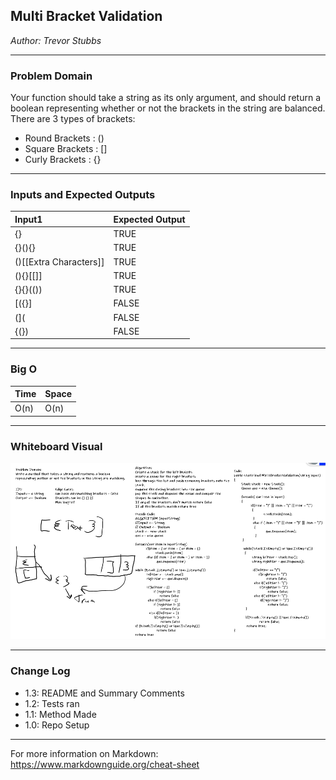## Multi Bracket Validation
*Author: Trevor Stubbs*

---

### Problem Domain
Your function should take a string as its only argument, and should return a boolean representing whether or not the brackets in the string are balanced. There are 3 types of brackets:

- Round Brackets : ()
- Square Brackets : []
- Curly Brackets : {}

---

### Inputs and Expected Outputs

| Input1 | Expected Output |
| :----------- | :----------- |
| {}	| TRUE
| {}(){} |	TRUE
| ()[[Extra Characters]] |	TRUE
| (){}[[]] |	TRUE
| {}{}(()) |	TRUE
| [({}] |	FALSE
| (](	| FALSE
| {(})	| FALSE


---

### Big O


| Time | Space |
| :----------- | :----------- |
| O(n) | O(n) |


---


### Whiteboard Visual
![WhiteBoard](assets/whiteboard.png)


---

### Change Log
- 1.3: README and Summary Comments
- 1.2: Tests ran
- 1.1: Method Made
- 1.0: Repo Setup 

---

For more information on Markdown: https://www.markdownguide.org/cheat-sheet
